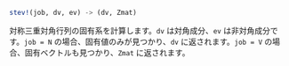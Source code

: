 ```julia
stev!(job, dv, ev) -> (dv, Zmat)
```

対称三重対角行列の固有系を計算します。`dv` は対角成分、`ev` は非対角成分です。`job = N` の場合、固有値のみが見つかり、`dv` に返されます。`job = V` の場合、固有ベクトルも見つかり、`Zmat` に返されます。
